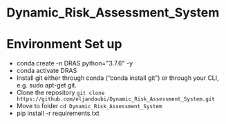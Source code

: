 # Dynamic_Risk_Assessment_System

# Environment Set up
* conda create -n DRAS python="3.7.6" -y
* conda activate DRAS
* Install git either through conda (“conda install git”) or through your CLI, e.g. sudo apt-get git.
* Clone the repository ```git clone https://github.com/eljandoubi/Dynamic_Risk_Assessment_System.git```
* Move to folder ```cd Dynamic_Risk_Assessment_System```
* pip install -r requirements.txt
    
